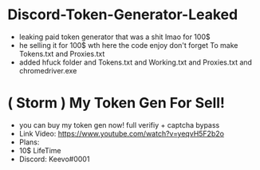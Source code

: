 # Discord-Token-Generator-Leaked
- leaking paid token generator that was a shit lmao for 100$
- he selling it for 100$ wth here the code enjoy don't forget To make Tokens.txt and Proxies.txt
- added hfuck folder and Tokens.txt and Working.txt and Proxies.txt and chromedriver.exe

# ( Storm ) My Token Gen For Sell!

- you can buy my token gen now! full verifiy + captcha bypass 
- Link Video: https://www.youtube.com/watch?v=yeqvH5F2b2o
- Plans:
- 10$ LifeTime
- Discord: Keevo#0001


